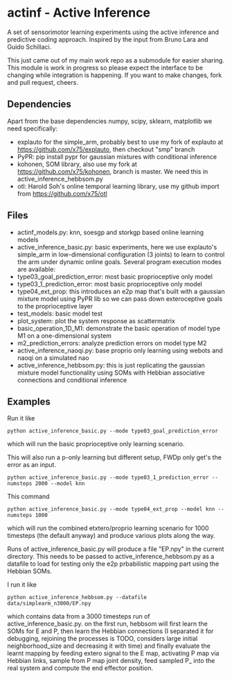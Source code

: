 # actinf - Active Inference

A set of sensorimotor learning experiments using the active inference
and predictive coding approach. Inspired by the input from Bruno Lara
and Guido Schillaci.

This just came out of my main work repo as a submodule for easier
sharing. This module is work in progress so please expect the
interface to be changing while integration is happening. If you want
to make changes, fork and pull request, cheers.

## Dependencies

Apart from the base dependencies numpy, scipy, sklearn, matplotlib we
need specifically:
 - explauto for the simple_arm, probably best to use my fork of
   explauto at https://github.com/x75/explauto, then checkout "smp"
   branch
 - PyPR: pip install pypr for gaussian mixtures with conditional inference
 - kohonen, SOM library, also use my fork at
   https://github.com/x75/kohonen, branch is master. We need this in active_inference_hebbsom.py
 - otl: Harold Soh's online temporal learning library, use my github import from https://github.com/x75/otl

## Files

 - actinf_models.py: knn, soesgp and storkgp based online learning
   models
 - active_inference_basic.py: basic experiments, here we use explauto's
   simple_arm in low-dimensional configuration (3 joints) to learn to
   control the arm under dynamic online goals. Several program
   execution modes are available:
  - type03_goal_prediction_error: most basic proprioceptive only model
  - type03_1_prediction_error: most basic proprioceptive only model
  - type04_ext_prop: this introduces an e2p map that's built with a
    gaussian mixture model using PyPR lib so we can pass down
    exteroceptive goals to the proprioceptive layer
  - test_models: basic model test
  - plot_system: plot the system response as scattermatrix
  - basic_operation_1D_M1: demonstrate the basic operation of model
    type M1 on a one-dimensional system
  - m2_prediction_errors: analyze prediction errors on model type M2
 - active_inference_naoqi.py: base proprio only learning using webots
   and naoqi on a simulated nao
 - active_inference_hebbsom.py: this is just replicating the gaussian
   mixture model functionality using SOMs with Hebbian associative
   connections and conditional inference

## Examples

Run it like

    python active_inference_basic.py --mode type03_goal_prediction_error

which will run the basic proprioceptive only learning scenario.

This will also run a p-only learning but different setup, FWDp only get's the error
as an input.

    python active_inference_basic.py --mode type03_1_prediction_error --numsteps 2000 --model knn

This command

    python active_inference_basic.py --mode type04_ext_prop --model knn --numsteps 1000

which will run the combined etxtero/proprio learning scenario for 1000
timesteps (the default anyway) and produce various plots along the way.

Runs of active_inference_basic.py will produce a file "EP.npy" in the
current directory. This needs to be passed to
active_inference_hebbsom.py as a datafile to load for testing only the
e2p prbabilistic mapping part using the Hebbian SOMs.

I run it like

    python active_inference_hebbsom.py --datafile data/simplearm_n3000/EP.npy

which contains data from a 3000 timesteps run of
active_inference_basic.py. on the first run, hebbsom will first learn
the SOMs for E and P, then learn the Hebbian connections (I separated
it for debugging, rejoining the processes is TODO, considers large
initial neighborhood_size and decreasing it with time) and finally
evaluate the learnt mapping by feeding extero signal to the E map,
activating P map via Hebbian links, sample from P map joint density,
feed sampled P_ into the real system and compute the end effector
position.
